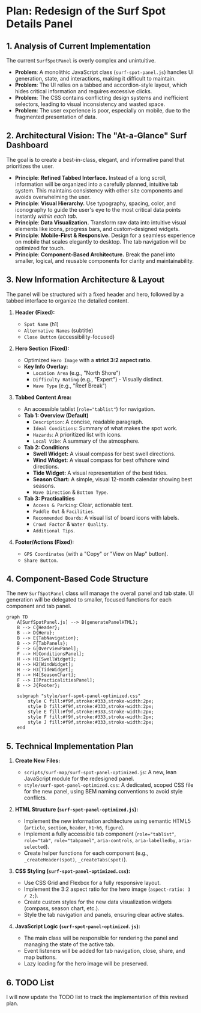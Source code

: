 # Plan: Redesign of the Surf Spot Details Panel

## 1. Analysis of Current Implementation

The current `SurfSpotPanel` is overly complex and unintuitive. 
- **Problem**: A monolithic JavaScript class (`surf-spot-panel.js`) handles UI generation, state, and interactions, making it difficult to maintain.
- **Problem**: The UI relies on a tabbed and accordion-style layout, which hides critical information and requires excessive clicks.
- **Problem**: The CSS contains conflicting design systems and inefficient selectors, leading to visual inconsistency and wasted space.
- **Problem**: The user experience is poor, especially on mobile, due to the fragmented presentation of data.

## 2. Architectural Vision: The "At-a-Glance" Surf Dashboard

The goal is to create a best-in-class, elegant, and informative panel that prioritizes the user.

- **Principle**: **Refined Tabbed Interface.** Instead of a long scroll, information will be organized into a carefully planned, intuitive tab system. This maintains consistency with other site components and avoids overwhelming the user.
- **Principle**: **Visual Hierarchy.** Use typography, spacing, color, and iconography to guide the user's eye to the most critical data points instantly *within each tab*.
- **Principle**: **Data Visualization.** Transform raw data into intuitive visual elements like icons, progress bars, and custom-designed widgets.
- **Principle**: **Mobile-First & Responsive.** Design for a seamless experience on mobile that scales elegantly to desktop. The tab navigation will be optimized for touch.
- **Principle**: **Component-Based Architecture.** Break the panel into smaller, logical, and reusable components for clarity and maintainability.

## 3. New Information Architecture & Layout

The panel will be structured with a fixed header and hero, followed by a tabbed interface to organize the detailed content.

1.  **Header (Fixed):**
    *   `Spot Name` (h1)
    *   `Alternative Names` (subtitle)
    *   `Close Button` (accessibility-focused)

2.  **Hero Section (Fixed):**
    *   Optimized `Hero Image` with a **strict 3:2 aspect ratio**.
    *   **Key Info Overlay:**
        *   `Location Area` (e.g., "North Shore")
        *   `Difficulty Rating` (e.g., "Expert") - Visually distinct.
        *   `Wave Type` (e.g., "Reef Break")

3.  **Tabbed Content Area:**
    *   An accessible tablist (`role="tablist"`) for navigation.
    *   **Tab 1: Overview (Default)**
        *   `Description`: A concise, readable paragraph.
        *   `Ideal Conditions`: Summary of what makes the spot work.
        *   `Hazards`: A prioritized list with icons.
        *   `Local Vibe`: A summary of the atmosphere.
    *   **Tab 2: Conditions**
        *   **Swell Widget:** A visual compass for best swell directions.
        *   **Wind Widget:** A visual compass for best offshore wind directions.
        *   **Tide Widget:** A visual representation of the best tides.
        *   **Season Chart:** A simple, visual 12-month calendar showing best seasons.
        *   `Wave Direction` & `Bottom Type`.
    *   **Tab 3: Practicalities**
        *   `Access & Parking`: Clear, actionable text.
        *   `Paddle Out` & `Facilities`.
        *   `Recommended Boards`: A visual list of board icons with labels.
        *   `Crowd Factor` & `Water Quality`.
        *   `Additional Tips`.

4.  **Footer/Actions (Fixed):**
    *   `GPS Coordinates` (with a "Copy" or "View on Map" button).
    *   `Share Button`.

## 4. Component-Based Code Structure

The new `SurfSpotPanel` class will manage the overall panel and tab state. UI generation will be delegated to smaller, focused functions for each component and tab panel.

```mermaid
graph TD
    A[SurfSpotPanel.js] --> B(generatePanelHTML);
    B --> C{Header};
    B --> D{Hero};
    B --> E{TabNavigation};
    B --> F{TabPanels};
    F --> G[OverviewPanel];
    F --> H[ConditionsPanel];
    H --> H1[SwellWidget];
    H --> H2[WindWidget];
    H --> H3[TideWidget];
    H --> H4[SeasonChart];
    F --> I[PracticalitiesPanel];
    B --> J{Footer};

    subgraph "style/surf-spot-panel-optimized.css"
        style C fill:#f9f,stroke:#333,stroke-width:2px;
        style D fill:#f9f,stroke:#333,stroke-width:2px;
        style E fill:#f9f,stroke:#333,stroke-width:2px;
        style F fill:#f9f,stroke:#333,stroke-width:2px;
        style J fill:#f9f,stroke:#333,stroke-width:2px;
    end
```

## 5. Technical Implementation Plan

1.  **Create New Files:**
    *   `scripts/surf-map/surf-spot-panel-optimized.js`: A new, lean JavaScript module for the redesigned panel.
    *   `style/surf-spot-panel-optimized.css`: A dedicated, scoped CSS file for the new panel, using BEM naming conventions to avoid style conflicts.

2.  **HTML Structure (`surf-spot-panel-optimized.js`):**
    *   Implement the new information architecture using semantic HTML5 (`article`, `section`, `header`, `h1`-`h6`, `figure`).
    *   Implement a fully accessible tab component (`role="tablist"`, `role="tab"`, `role="tabpanel"`, `aria-controls`, `aria-labelledby`, `aria-selected`).
    *   Create helper functions for each component (e.g., `_createHeader(spot)`, `_createTabs(spot)`).

3.  **CSS Styling (`surf-spot-panel-optimized.css`):**
    *   Use CSS Grid and Flexbox for a fully responsive layout.
    *   Implement the 3:2 aspect ratio for the hero image (`aspect-ratio: 3 / 2;`).
    *   Create custom styles for the new data visualization widgets (compass, season chart, etc.).
    *   Style the tab navigation and panels, ensuring clear active states.

4.  **JavaScript Logic (`surf-spot-panel-optimized.js`):**
    *   The main class will be responsible for rendering the panel and managing the state of the active tab.
    *   Event listeners will be added for tab navigation, close, share, and map buttons.
    *   Lazy loading for the hero image will be preserved.

## 6. TODO List

I will now update the TODO list to track the implementation of this revised plan.